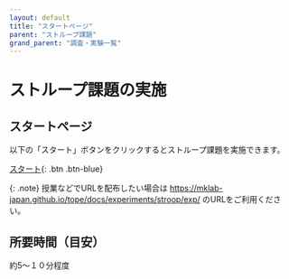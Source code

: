 ```yaml
---
layout: default
title: "スタートページ"
parent: "ストループ課題"
grand_parent: "調査・実験一覧"
---
```


# ストループ課題の実施

## スタートページ

以下の「スタート」ボタンをクリックするとストループ課題を実施できます。

[スタート](./exp/){: .btn .btn-blue}

{: .note}
授業などでURLを配布したい場合は https://mklab-japan.github.io/tope/docs/experiments/stroop/exp/ のURLをご利用ください。

## 所要時間（目安）

約5〜１０分程度